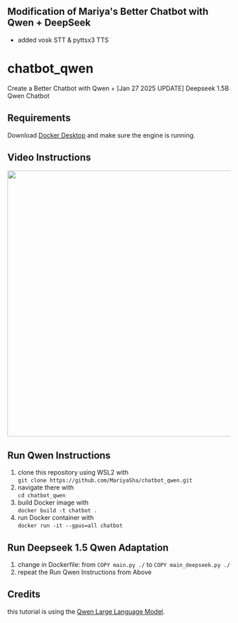 ## Modification of Mariya's Better Chatbot with Qwen + DeepSeek
* added vosk STT & pyttsx3 TTS




# chatbot_qwen
Create a Better Chatbot with Qwen + [Jan 27 2025 UPDATE] Deepseek 1.5B Qwen Chatbot

## Requirements
Download <a href="https://docs.docker.com/desktop/" target="_blank">Docker Desktop</a> and make sure the engine is running.

## Video Instructions
<a href="https://youtube.com/shorts/YWUvD6qe56g"><img src="https://github.com/user-attachments/assets/fa2fe923-4622-4e4d-9e01-a338e77afbc1" width="600px"></a>

## Run Qwen Instructions
1. clone this repository using WSL2 with<br>
```git clone https://github.com/MariyaSha/chatbot_qwen.git```
3. navigate there with<br>
```cd chatbot_qwen```
5. build Docker image with<br>
```docker build -t chatbot .```
7. run Docker container with<br>
```docker run -it --gpus=all chatbot```

## Run Deepseek 1.5 Qwen Adaptation
1. change in Dockerfile:
   from ```COPY main.py ./```
   to ```COPY main_deepseek.py ./```
3. repeat the Run Qwen Instructions from Above

## Credits
this tutorial is using the <a href="https://github.com/QwenLM/Qwen" target="_blank">Qwen Large Language Model</a>.
